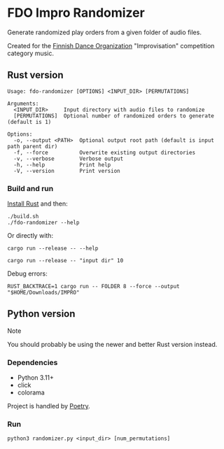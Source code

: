# FDO Impro Randomizer

Generate randomized play orders from a given folder of audio files.

Created for the [Finnish Dance Organization](https://fdo.fi/) "Improvisation" competition category music.

## Rust version

```console
Usage: fdo-randomizer [OPTIONS] <INPUT_DIR> [PERMUTATIONS]

Arguments:
  <INPUT_DIR>     Input directory with audio files to randomize
  [PERMUTATIONS]  Optional number of randomized orders to generate (default is 1)

Options:
  -o, --output <PATH>  Optional output root path (default is input path parent dir)
  -f, --force          Overwrite existing output directories
  -v, --verbose        Verbose output
  -h, --help           Print help
  -V, --version        Print version
```

### Build and run

[Install Rust](https://www.rust-lang.org/tools/install) and then:

```shell
./build.sh
./fdo-randomizer --help
```

Or directly with:

```shell
cargo run --release -- --help

cargo run --release -- "input dir" 10
```

Debug errors:

```shell
RUST_BACKTRACE=1 cargo run -- FOLDER 8 --force --output "$HOME/Downloads/IMPRO"
```

## Python version

> [!NOTE]
> You should probably be using the newer and better Rust version instead.

### Dependencies

- Python 3.11+
- click
- colorama

Project is handled by [Poetry](https://github.com/python-poetry/poetry).

### Run

```shell
python3 randomizer.py <input_dir> [num_permutations]
```
